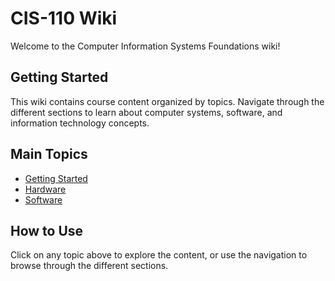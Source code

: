 # CIS-110 Wiki

Welcome to the Computer Information Systems Foundations wiki!

## Getting Started

This wiki contains course content organized by topics. Navigate through the different sections to learn about computer systems, software, and information technology concepts.

## Main Topics

- [Getting Started](/textbook/getting-started)
- [Hardware](/textbook/hardware)
- [Software](/textbook/software)

## How to Use

Click on any topic above to explore the content, or use the navigation to browse through the different sections.
